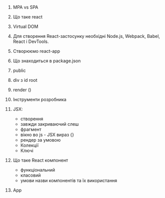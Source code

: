1. MPA vs SPA
2. Що таке react
3. Virtual DOM
4. Для створення React-застосунку необхідні Node.js, Webpack, Babel, React і
   DevTools.
5. Створюємо react-app
6. Що знаходиться в package.json
7. public
8. div з id root
9. render ()
10. Інструменти розробника
11. JSX:

    - створення
    - завжди закриваючий слеш
    - фрагмент
    - вікно во js - JSX вираз {}
    - рендер за умовою
    - Колекції
    - Ключі​

12. Що таке React компонент
    - функціональний
    - класовий
    - умови назви компонентів та їх використання
13. App
